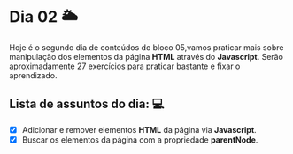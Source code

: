# Dia 02 🌥️

Hoje é o segundo dia de conteúdos do bloco 05,vamos praticar mais sobre manipulação dos elementos da página **HTML** através do **Javascript**. Serão aproximadamente 27 exercícios para praticar bastante e fixar o aprendizado.

## Lista de assuntos do dia: 💻

- [x] Adicionar e remover elementos **HTML** da página via **Javascript**.
- [x] Buscar os elementos da página com a propriedade **parentNode**.
